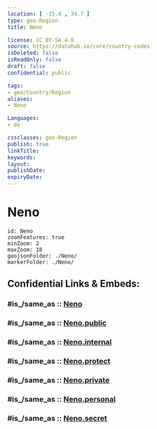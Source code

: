 ```yaml
---
location: [ -15.4 , 34.7 ] 
type: geo-Region
title: Neno

license: CC BY-SA 4.0
source: https://datahub.io/core/country-codes
isDeleted: false
isReadOnly: false
draft: false
confidential: public

tags:
- geo/Country/Region
aliases:
- Neno

Languages:
- de

cssclasses: geo-Region
publish: true
linkTitle: 
keywords: 
layout: 
publishDate: 
expiryDate: 
---
```


# Neno

```leaflet
id: Neno
zoomFeatures: true 
minZoom: 2 
maxZoom: 18
geojsonFolder: ./Neno/
markerFolder: ./Neno/
```


## Confidential Links & Embeds: 

### #is_/same_as :: [Neno](/_Standards/Earth/Continent/Africa/Africa~East/Malawi/Districts~Malawi/Neno.md) 

### #is_/same_as :: [Neno.public](/_public/Earth/Continent/Africa/Africa~East/Malawi/Districts~Malawi/Neno.public.md) 

### #is_/same_as :: [Neno.internal](/_internal/Earth/Continent/Africa/Africa~East/Malawi/Districts~Malawi/Neno.internal.md) 

### #is_/same_as :: [Neno.protect](/_protect/Earth/Continent/Africa/Africa~East/Malawi/Districts~Malawi/Neno.protect.md) 

### #is_/same_as :: [Neno.private](/_private/Earth/Continent/Africa/Africa~East/Malawi/Districts~Malawi/Neno.private.md) 

### #is_/same_as :: [Neno.personal](/_personal/Earth/Continent/Africa/Africa~East/Malawi/Districts~Malawi/Neno.personal.md) 

### #is_/same_as :: [Neno.secret](/_secret/Earth/Continent/Africa/Africa~East/Malawi/Districts~Malawi/Neno.secret.md)

